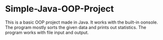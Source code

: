 # Simple-Java-OOP-Project

This is a basic OOP project made in Java. It works with the built-in oonsole.
The program mostly sorts the given data and prints out statistics.
The program works with file input and output.
